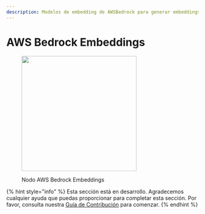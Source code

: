```yaml
---
description: Modelos de embedding de AWSBedrock para generar embeddings para un texto dado.
---
```


# AWS Bedrock Embeddings

<figure><img src="../../../.gitbook/assets/image--4---1---1---1---1---1---1---1-.png" alt="" width="301"><figcaption><p>Nodo AWS Bedrock Embeddings</p></figcaption></figure>

{% hint style="info" %}
Esta sección está en desarrollo. Agradecemos cualquier ayuda que puedas proporcionar para completar esta sección. Por favor, consulta nuestra [Guía de Contribución](../../../contributing/) para comenzar.
{% endhint %}
